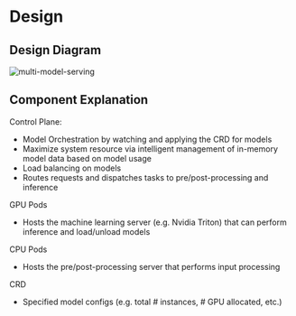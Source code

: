 # Design

## Design Diagram

![multi-model-serving](https://tbsnhkewuwyfxowgazvr.supabase.co/storage/v1/object/public/public/ml/multi-model-serving.png)

## Component Explanation

Control Plane:

- Model Orchestration by watching and applying the CRD for models
- Maximize system resource via intelligent management of in-memory model data based on model usage
- Load balancing on models
- Routes requests and dispatches tasks to pre/post-processing and inference

GPU Pods

- Hosts the machine learning server (e.g. Nvidia Triton) that can perform inference and load/unload models

CPU Pods

- Hosts the pre/post-processing server that performs input processing

CRD

- Specified model configs (e.g. total # instances, # GPU allocated, etc.)
